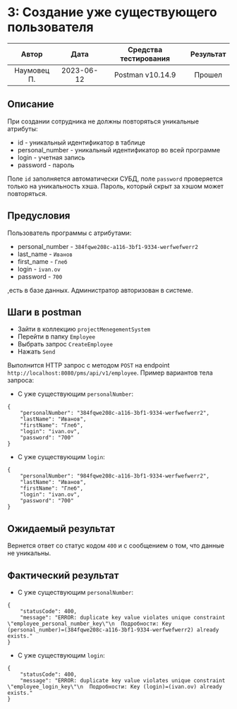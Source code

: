 # 3: Создание уже существующего пользователя

|    Автор    |    Дата    | Средства тестирования | Результат |
|:-----------:|:----------:|:---------------------:|:---------:|
| Наумовец П. | 2023-06-12 |   Postman v10.14.9    |  Прошел   |

## Описание

При создании сотрудника не должны повторяться уникальные атрибуты:

* id - уникальный идентификатор в таблице
* personal_number - уникальный идентификатор во всей программе
* login - учетная запись
* password - пароль

Поле `id` заполняется автоматически СУБД, поле `password` проверяется только на уникальность хэша. Пароль, который скрыт за хэшом
может повторяться.

## Предусловия

Пользователь программы с атрибутами:

* personal_number - `384fqwe208c-a116-3bf1-9334-werfwefwerr2`
* last_name - `Иванов`
* first_name - `Глеб`
* login - `ivan.ov`
* password - `700`

,есть в базе данных. Администратор авторизован в системе.

## Шаги в postman

* Зайти в коллекцию `projectMenegementSystem`
* Перейти в папку `Employee`
* Выбрать запрос `CreateEmployee`
* Нажать `Send` 

Выполнится HTTP запрос с методом `POST` на endpoint `http://localhost:8080/pms/api/v1/employee`. Пример вариантов тела
запроса:
* С уже существующим `personalNumber`:
```
{
    "personalNumber": "384fqwe208c-a116-3bf1-9334-werfwefwerr2",
    "lastName": "Иванов",
    "firstName": "Глеб",
    "login": "ivan.ov",
    "password": "700"
}
```
* С уже существующим `login`:
```
{
    "personalNumber": "984fqwe208c-a116-3bf1-9334-werfwefwerr2",
    "lastName": "Иванов",
    "firstName": "Глеб",
    "login": "ivan.ov",
    "password": "700"
}
```

## Ожидаемый результат

Вернется ответ со статус кодом `400` и с сообщением о том, что данные не уникальны.

## Фактический результат

* С уже существующим `personalNumber`:
```
{
    "statusCode": 400,
    "message": "ERROR: duplicate key value violates unique constraint \"employee_personal_number_key\"\n  Подробности: Key (personal_number)=(384fqwe208c-a116-3bf1-9334-werfwefwerr2) already exists."
}
```
* С уже существующим `login`:
```
{
    "statusCode": 400,
    "message": "ERROR: duplicate key value violates unique constraint \"employee_login_key\"\n  Подробности: Key (login)=(ivan.ov) already exists."
}
```